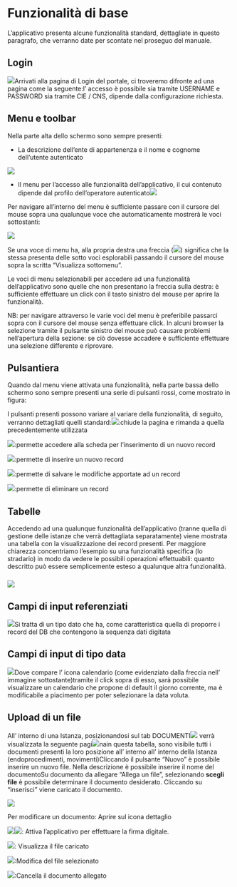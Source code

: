 # Funzionalità di base 

L’applicativo presenta alcune funzionalità standard, dettagliate in questo paragrafo, che verranno date per scontate nel proseguo del manuale.

## Login

![](../assets/immagine42.png)Arrivati alla pagina di Login del portale, ci troveremo difronte ad una pagina come la seguente:l’ accesso è possibile sia tramite USERNAME e PASSWORD sia tramite CIE \/ CNS, dipende dalla configurazione richiesta.

## Menu e toolbar

Nella parte alta dello schermo sono sempre presenti:

* La descrizione dell’ente di appartenenza e il nome e cognome dell’utente autenticato

![](../assets/immagine3.png)

* Il menu per l’accesso alle funzionalità dell’applicativo, il cui contenuto dipende dal profilo dell’operatore autenticato![](../assets/immagine4.png)

Per navigare all’interno del menu è sufficiente passare con il cursore del mouse sopra una qualunque voce che automaticamente mostrerà le voci sottostanti:

![](../assets/immagine5.png)

Se una voce di menu ha, alla propria destra una freccia \(![](../assets/immagine6.png)\) significa che la stessa presenta delle sotto voci esplorabili passando il cursore del mouse sopra la scritta “Visualizza sottomenu”.

Le voci di menu selezionabili per accedere ad una funzionalità dell’applicativo sono quelle che non presentano la freccia sulla destra: è sufficiente effettuare un click con il tasto sinistro del mouse per aprire la funzionalità.

NB: per navigare attraverso le varie voci del menu è preferibile passarci sopra con il cursore del mouse senza effettuare click. In alcuni browser la selezione tramite il pulsante sinistro del mouse può causare problemi nell’apertura della sezione: se ciò dovesse accadere è sufficiente effettuare una selezione differente e riprovare.

## Pulsantiera

Quando dal menu viene attivata una funzionalità, nella parte bassa dello schermo sono sempre presenti una serie di pulsanti rossi, come mostrato in figura:

I pulsanti presenti possono variare al variare della funzionalità, di seguito, verranno dettagliati quelli standard:![](../assets/immagine8.png):chiude la pagina e rimanda a quella precedentemente utilizzata

![](../assets/immagine9.png):permette accedere alla scheda per l’inserimento di un nuovo record

![](../assets/immagine10.png):permette di inserire un nuovo record

![](../assets/immagine11.png):permette di salvare le modifiche apportate ad un record

![](../assets/immagine12.png):permette di eliminare un record

## Tabelle

Accedendo ad una qualunque funzionalità dell’applicativo \(tranne quella di gestione delle istanze che verrà dettagliata separatamente\) viene mostrata una tabella con la visualizzazione dei record presenti. Per maggiore chiarezza concentriamo l’esempio su una funzionalità specifica \(lo stradario\) in modo da vedere le possibili operazioni effettuabili: quanto descritto può essere semplicemente esteso a qualunque altra funzionalità.

### 

![](../assets/immagine7.png)

## Campi di input referenziati

![](../assets/immagine43.jpg)Si tratta di un tipo dato che ha, come caratteristica quella di proporre i record del DB che contengono la sequenza dati digitata

## Campi di input di tipo data

![](../assets/immagine44.jpg)Dove compare l’ icona calendario \(come evidenziato dalla freccia nell’ immagine sottostante\)tramite il click sopra di esso, sarà possibile visualizzare un calendario che propone di default il giorno corrente, ma è modificabile a piacimento per poter selezionare la data voluta.

## Upload di un file

All’ interno di una Istanza, posizionandosi sul tab DOCUMENTI![](../assets/immagine45.jpg) verrà visualizzata la seguente pagi![](../assets/immagine46.jpg)nain questa tabella, sono visibile tutti i documenti presenti la loro posizione all’ interno all’ interno della Istanza \(endoprocedimenti, movimenti\)Cliccando il pulsante “Nuovo” è possibile inserire un nuovo file. Nella descrizione è possibile inserire il nome del documentoSu documento da allegare “Allega un file”, selezionando **scegli file** è possibile determinare il documento desiderato. Cliccando su “inserisci” viene caricato il documento.

![](../assets/immagine13.png)

Per modificare un documento: Aprire sul icona dettaglio

![](../assets/immagine14.png)![](../assets/immagine15.png): Attiva l’applicativo per effettuare la firma digitale.

![](../assets/immagine16.png): Visualizza il file caricato

![](../assets/immagine17.png):Modifica del file selezionato

![](../assets/immagine18.png):Cancella il documento allegato

